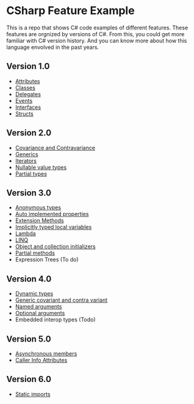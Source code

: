 # CSharp Feature Example

This is a repo that shows C# code examples of different features. These features are orgnized by versions of C#. From this, you could get more familiar with C# version history. And you can know more about how this language envolved in the past years. 

## Version 1.0
- [Attributes](./Ver1.0/Attributes/Program.cs)
- [Classes](./Ver1.0/Classes/Program.cs)
- [Delegates](./Ver1.0/Delegates/Program.cs)
- [Events](./Ver1.0/Events/Program.cs)
- [Interfaces](./Ver1.0/Interfaces/Program.cs)
- [Structs](./Ver1.0/Structs/Program.cs)

## Version 2.0
- [Covariance and Contravariance](./Ver2.0/CovarianceAndContravariance/Program.cs)
- [Generics](./Ver2.0/Generics/Program.cs)
- [Iterators](./Ver2.0/Iterators/Program.cs)
- [Nullable value types](./Ver2.0/NullableValueTypes/Program.cs)
- [Partial types](./Ver2.0/PartialTypes/Program.cs)

## Version 3.0
- [Anonymous types](./Ver3.0/AnonymousTypes/Program.cs)
- [Auto implemented properties](./Ver3.0\AutoImplementedProperties/Program.cs)
- [Extension Methods](./Ver3.0/ExtensionMethods/Program.cs)
- [Implicitly typed local variables](./Ver3.0/ImplicitlyTypedLocalVariables/Program.cs)
- [Lambda](./Ver3.0/Lambda/Program.cs)
- [LINQ](./Ver3.0/LINQ/Program.cs)
- [Object and collection initializers](./Ver3.0/ObjectAndCollectionInitializers/Program.cs)
- [Partial methods](./Ver3.0/PartialMethods/Program.cs)
- Expression Trees (To do)

## Version 4.0
- [Dynamic types](./Ver4.0/DynamicTypes/Program.cs)
- [Generic covariant and contra variant](./Ver4.0/GenericCovariantAndContravariant/Program.cs)
- [Named arguments](./Ver4.0/NamedArguments/Program.cs)
- [Optional arguments](./Ver4.0/OptionalArguments/Program.cs)
- Embedded interop types (Todo)

## Version 5.0
- [Asynchronous members](./Ver5.0/AsynchronousMembers/Program.cs)
- [Caller Info Attributes](./Ver5.0/CallerInfoAttributes/Program.cs)

## Version 6.0
- [Static imports](./Ver6.0/StaticImports/Program.cs)
